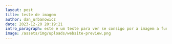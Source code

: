 ```yaml
---
layout: post
title: teste de imagem
author: dan_urbanowicz
date: 2023-12-20 20:19:21
intro_paragraph: e﻿ste é um teste para ver se consigo por a imagem a funcionar
image: /assets/img/uploads/website-preview.png
---
```


